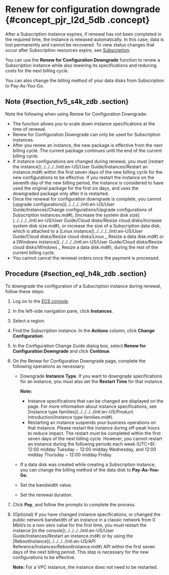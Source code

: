 # Renew for configuration downgrade {#concept_pjr_l2d_5db .concept}

After a Subscription instance expires, if renewal has not been completed in the required time, the instance is released automatically. In this case, data is lost permanently and cannot be recovered. To view status changes that occur after Subscription resources expire, see [Subscription](intl.en-US/Pricing/Subscription.md#).

You can use the **Renew for Configuration Downgrade** function to renew a Subscription instance while also lowering its specifications and reducing costs for the next billing cycle.

You can also change the billing method of your data disks from Subscription to Pay-As-You-Go.

## Note {#section_fv5_s4k_zdb .section}

Note the following when using Renew for Configuration Downgrade:

-   The function allows you to scale down instance specifications at the time of renewal.
-   Renew for Configuration Downgrade can only be used for Subscription instances.
-   After you renew an instance, the new package is effective from the next billing cycle. The current package continues until the end of the current billing cycle.
-   If instance configurations are changed during renewal, you must [restart the instance](../../../../intl.en-US/User Guide/Instances/Restart an instance.md#) within the first seven days of the new billing cycle for the new configurations to be effective. If you restart the instance on the seventh day of the new billing period, the instance is considered to have used the original package for the first six days, and uses the downgraded package only after it is restarted.
-   Once the renewal for configuration downgrade is complete, you cannot [upgrade configurations](../../../../intl.en-US/User Guide/Instances/Change configurations/Upgrade configurations of Subscription instances.md#), [increase the system disk size](../../../../intl.en-US/User Guide/Cloud disks/Resize cloud disks/Increase system disk size.md#), or increase the size of a Subscription data disk, which is attached to a [Linux instance](../../../../intl.en-US/User Guide/Cloud disks/Resize cloud disks/Linux _ Resize a data disk.md#) or a [Windows instance](../../../../intl.en-US/User Guide/Cloud disks/Resize cloud disks/Windows _ Resize a data disk.md#), during the rest of the current billing cycle.
-   You cannot cancel the renewal orders once the payment is processed.

## Procedure {#section_eql_h4k_zdb .section}

To downgrade the configuration of a Subscription instance during renewal, follow these steps:

1.  Log on to the [ECS console](https://ecs.console.aliyun.com/#/home).
2.  In the left-side navigation pane, click **Instances**.
3.  Select a region.
4.  Find the Subscription instance. In the **Actions** column, click **Change Configuration**.
5.  In the Configuration Change Guide dialog box, select **Renew for Configuration Downgrade** and click **Continue**.
6.  On the Renew for Configuration Downgrade page, complete the following operations as necessary:
    -   Downgrade **Instance Type**. If you want to downgrade specifications for an instance, you must also set the **Restart Time** for that instance.

        **Note:** 

        -   Instance specifications that can be changed are displayed on the page. For more information about instance specifications, see [Instance type families](../../../../intl.en-US/Product Introduction/Instance type families.md#).
        -   Restarting an instance suspends your business operations on that instance. Please restart the instance during off-peak hours to reduce impact. The restart must be completed within the first seven days of the next billing cycle. However, you cannot restart an instance during the following periods each week \(UTC+8\): 12:00 midday Tuesday − 12:00 midday Wednesday, and 12:00 midday Thursday − 12:00 midday Friday.
    -   If a data disk was created while creating a Subscription instance, you can change the billing method of the data disk to **Pay-As-You-Go**.
    -   Set the bandwidth value.
    -   Set the renewal duration.
7.  Click **Pay**, and follow the prompts to complete the process.
8.  \(Optional\) If you have changed instance specifications, or changed the public network bandwidth of an instance in a classic network from 0 Mbit/s to a non-zero value for the first time, you must restart the instance [in the console](../../../../intl.en-US/User Guide/Instances/Restart an instance.md#) or by using the [RebootInstance](../../../../intl.en-US/API Reference/Instances/RebootInstance.md#) API within the first seven days of the next billing period. This step is necessary for the new configurations to be effective.

    **Note:** For a VPC instance, the instance does not need to be restarted.


